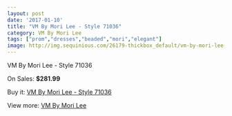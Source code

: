 ```yaml
---
layout: post
date: '2017-01-10'
title: "VM By Mori Lee - Style 71036"
category: VM By Mori Lee
tags: ["prom","dresses","beaded","mori","elegant"]
image: http://img.sequinious.com/26179-thickbox_default/vm-by-mori-lee-style-71036.jpg
---
```

VM By Mori Lee - Style 71036

On Sales: **$281.99**
<a href="https://www.sequinious.com/vm-by-mori-lee/7700-vm-by-mori-lee-style-71036.html"><amp-img layout="responsive" width="600" height="600" src="//img.sequinious.com/26179-thickbox_default/vm-by-mori-lee-style-71036.jpg" alt="VM By Mori Lee - Style 71036 0" /></a>
<a href="https://www.sequinious.com/vm-by-mori-lee/7700-vm-by-mori-lee-style-71036.html"><amp-img layout="responsive" width="600" height="600" src="//img.sequinious.com/26180-thickbox_default/vm-by-mori-lee-style-71036.jpg" alt="VM By Mori Lee - Style 71036 1" /></a>
<a href="https://www.sequinious.com/vm-by-mori-lee/7700-vm-by-mori-lee-style-71036.html"><amp-img layout="responsive" width="600" height="600" src="//img.sequinious.com/26181-thickbox_default/vm-by-mori-lee-style-71036.jpg" alt="VM By Mori Lee - Style 71036 2" /></a>
<a href="https://www.sequinious.com/vm-by-mori-lee/7700-vm-by-mori-lee-style-71036.html"><amp-img layout="responsive" width="600" height="600" src="//img.sequinious.com/26182-thickbox_default/vm-by-mori-lee-style-71036.jpg" alt="VM By Mori Lee - Style 71036 3" /></a>

Buy it: [VM By Mori Lee - Style 71036](https://www.sequinious.com/vm-by-mori-lee/7700-vm-by-mori-lee-style-71036.html "VM By Mori Lee - Style 71036")

View more: [VM By Mori Lee](https://www.sequinious.com/68-vm-by-mori-lee "VM By Mori Lee")